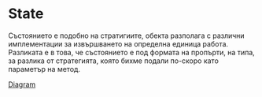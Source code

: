 # State

Състоянието е подобно на стратигиите, обекта разполага с различни имплементации за извършването на определна единица работа.
Разликата е в това, че състоянието е под формата на пропърти, на типа, за разлика от стратегията, която бихме подали по-скоро като параметър на метод.

[Diagram](http://www.dofactory.com/net/state-design-pattern)
